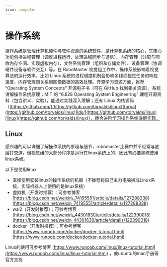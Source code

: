 ```yaml
---
icon: computer
---
```


# 操作系统

操作系统是管理计算机硬件与软件资源的系统软件，是计算机系统的核心，其核心功能包括进程管理（调度进程运行、处理进程同步与通信）、内存管理（分配与回收内存空间、实现虚拟内存）、文件系统管理（组织和存储文件）、设备管理（协调硬件设备与软件交互）等。在 RoboMaster 视觉组工作中，操作系统影响着视觉算法的运行效率，比如 Linux 系统的进程调度机制会影响多线程视觉任务的响应速度，内存管理则关系到图像数据的高效处理。​开源学习资源方面，推荐 “Operating System Concepts” 开源电子书（可在 GitHub 找到相关资源），系统讲解操作系统原理；MIT 的 “6.828 Operating System Engineering” 课程开源资料（包含讲义、实验），能通过实践深入理解；还有 Linux 内核源码（[https://github.com/](https://github.com/torvalds/linux)[torva](https://github.com/torvalds/linux)[lds/](https://github.com/torvalds/linux)[linux](https://github.com/torvalds/linux)），适合进阶学习操作系统底层实现。​

## Linux

感兴趣的可以详细了解操作系统的原理与细节，robomaster比赛中并不经常与底层打交道，但视觉组的大部分程序是运行在linux系统上的，因此有必要熟练使用linux系统。

以下是使用linux

* 直接使用安装linux的操作系统的机器（不推荐将自己主力电脑换成Linux系统，实际机器人上使用的是linux系统）
* 虚拟机（开发时推荐）：可参考博客 [https://blog.csdn.net/weixin\_74195551/article/details/127288338](https://blog.csdn.net/weixin_74195551/article/details/127288338)
* wsl2（开发时推荐）：可参考博客 [https://blog.csdn.net/weixin\_44301630/article/details/122390018](https://blog.csdn.net/weixin_44301630/article/details/122390018)
* docker（开发时推荐）：可参考博客 [https://www.runoob.com/docker/docker-tutorial.html](https://www.runoob.com/docker/docker-tutorial.html)

Linux的使用可参考博客 [https://www.runoob.com/linux/linux-tutorial.html](https://www.runoob.com/linux/linux-tutorial.html) ，或ubuntu的man手册等官方文档

